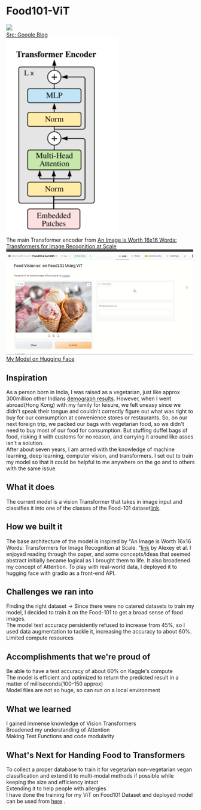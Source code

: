 # Food101-ViT
<img src="./Assets/ViT.gif" width="500px"></img>
<a href='https://research.google/blog/transformers-for-image-recognition-at-scale/'><br> Src: Google Blog</a>
<br>
<img src="./Assets/Transformer-Encoder.png" width="300px"><br> The main Transformer encoder from <a href="https://arxiv.org/abs/2010.11929">An Image is Worth 16x16 Words: Transformers for Image Recognition at Scale</a></img>
<br>
<img src="./Assets/Predictor.gif" width="500px"></img><br>
<a href='https://huggingface.co/spaces/eternalBlissard/FoodVision101'> My Model on Hugging Face</a>
<br>
## Inspiration
As a person born in India, I was raised as a vegetarian, just like approx 300million other Indians [demograph results](https://en.wikipedia.org/wiki/Vegetarianism_by_country). However, when I went abroad(Hong Kong) with my family for leisure, we felt uneasy since we didn't speak their tongue and couldn't correctly figure out what was right to buy for our consumption at convenience stores or restaurants. So, on our next foreign trip, we packed our bags with vegetarian food, so we didn't need to buy most of our food for consumption. But stuffing duffel bags of food, risking it with customs for no reason, and carrying it around like asses isn't a solution. <br>
 After about seven years, I am armed with the knowledge of machine learning, deep learning, computer vision, and transformers. I set out to train my model so that it could be helpful to me anywhere on the go and to others with the same issue.
## What it does
The current model is a vision Transformer that takes in image input and classifies it into one of the classes of the Food-101 dataset[link](https://pytorch.org/vision/main/generated/torchvision.datasets.Food101.html).
## How we built it
The base architecture of the model is inspired by "An Image is Worth 16x16 Words: Transformers for Image Recognition at Scale.
"[link](https://arxiv.org/abs/2010.11929) by Alexey et al. I enjoyed reading through the paper, and some concepts/ideas that seemed abstract initially became logical as I brought them to life. It also broadened my concept of Attention. To play with real-world data, I deployed it to hugging face with gradio as a front-end API.
## Challenges we ran into
Finding the right dataset -> Since there were no catered datasets to train my model, I decided to train it on the Food-101 to get a broad sense of food images.
<br>
The model test accuracy persistently refused to increase from 45%, so I used data augmentation to tackle it, increasing the accuracy to about 60%.
<br>
Limited compute resources
## Accomplishments that we're proud of
Be able to have a test accuracy of about 60% on Kaggle's compute 
<br>
The model is efficient and optimized to return the predicted result in a matter of milliseconds(100-150 approx)
<br>
Model files are not so huge, so can run on a local environment

## What we learned
I gained immense knowledge of Vision Transformers
<br>
Broadened my understanding of Attention
<br>
Making Test Functions and code modularity
## What's Next for Handing Food to Transformers
To collect a proper database to train it for vegetarian non-vegetarian vegan classification and extend it to multi-modal methods if possible while keeping the size and efficiency intact
<br>
Extending it to help people with allergies<br>
I have done the training for my ViT on Food101 Dataset and deployed model can be used from <a href='https://huggingface.co/spaces/eternalBlissard/FoodVision101'> here</a> .
